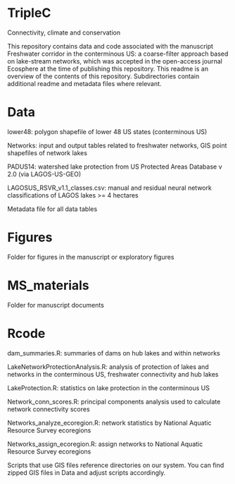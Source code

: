 # TripleC
Connectivity, climate and conservation

This repository contains data and code associated with the manuscript Freshwater corridor in the conterminous US: a coarse-filter approach based on lake-stream networks, which was accepted in the open-access journal Ecosphere at the time of publishing this repository. This readme is an overview of the contents of this repository. Subdirectories contain additional readme and metadata files where relevant. 

# Data
lower48: polygon shapefile of lower 48 US states (conterminous US)

Networks: input and output tables related to freshwater networks, GIS point shapefiles of network lakes

PADUS14: watershed lake protection from US Protected Areas Database v 2.0 (via LAGOS-US-GEO)

LAGOSUS_RSVR_v1.1_classes.csv: manual and residual neural network classifications of LAGOS lakes >= 4 hectares

Metadata file for all data tables

# Figures
Folder for figures in the manuscript or exploratory figures

# MS_materials
Folder for manuscript documents

# Rcode
dam_summaries.R: summaries of dams on hub lakes and within networks 

LakeNetworkProtectionAnalysis.R: analysis of protection of lakes and networks in the conterminous US, freshwater connectivity and hub lakes

LakeProtection.R: statistics on lake protection in the conterminous US

Network_conn_scores.R: principal components analysis used to calculate network connectivity scores

Networks_analyze_ecoregion.R: network statistics by National Aquatic Resource Survey ecoregions 

Networks_assign_ecoregion.R: assign networks to National Aquatic Resource Survey ecoregions 

Scripts that use GIS files reference directories on our system. You can find zipped GIS files in Data and adjust scripts accordingly.



